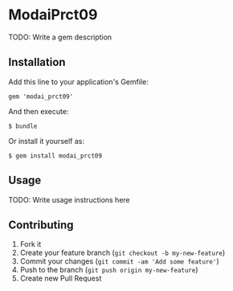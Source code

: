 # ModaiPrct09

TODO: Write a gem description

## Installation

Add this line to your application's Gemfile:

    gem 'modai_prct09'

And then execute:

    $ bundle

Or install it yourself as:

    $ gem install modai_prct09

## Usage

TODO: Write usage instructions here

## Contributing

1. Fork it
2. Create your feature branch (`git checkout -b my-new-feature`)
3. Commit your changes (`git commit -am 'Add some feature'`)
4. Push to the branch (`git push origin my-new-feature`)
5. Create new Pull Request
